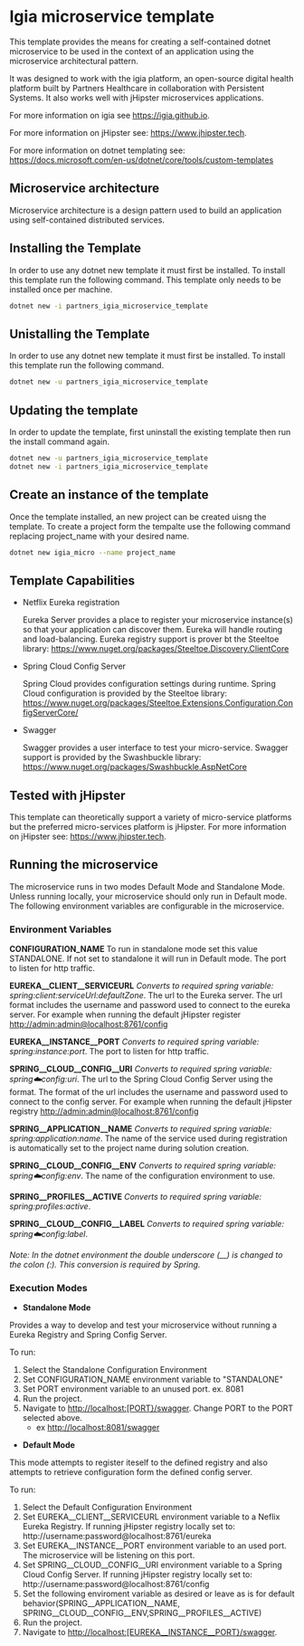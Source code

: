﻿# Igia microservice template

This template provides the means for creating a self-contained dotnet microservice to be used in the context of an application using the microservice architectural pattern.

It was designed to work with the igia platform, an open-source digital health platform built by Partners Healthcare in collaboration with Persistent Systems. It also works well with jHipster microservices applications.

For more information on igia see <https://igia.github.io>.

For more information on jHipster see: <https://www.jhipster.tech>.

For more information on dotnet templating see: <https://docs.microsoft.com/en-us/dotnet/core/tools/custom-templates>

## Microservice architecture

Microservice architecture is a design pattern used to build an application using self-contained distributed services.

## Installing the Template

In order to use any dotnet new template it must first be installed. To install this template run the following command. This template only needs to be installed once per machine.

```bash
dotnet new -i partners_igia_microservice_template
```

## Unistalling the Template

In order to use any dotnet new template it must first be installed. To install this template run the following command.

```bash
dotnet new -u partners_igia_microservice_template
```

## Updating the template

In order to update the template, first uninstall the existing template then run the install command again.

```bash
dotnet new -u partners_igia_microservice_template
dotnet new -i partners_igia_microservice_template
```

## Create an instance of the template

Once the template installed, an new project can be created uisng the template. To create a project form the tempalte use the following command replacing project_name with your desired name.

```bash
dotnet new igia_micro --name project_name
```

## Template Capabilities

- Netflix Eureka registration

    Eureka Server provides a place to register your microservice instance(s) so that your application can discover them. Eureka will handle routing and load-balancing. Eureka registry support is prover bt the Steeltoe library: <https://www.nuget.org/packages/Steeltoe.Discovery.ClientCore>

- Spring Cloud Config Server

    Spring Cloud provides configuration settings during runtime. Spring Cloud configuration is provided by the Steeltoe library: <https://www.nuget.org/packages/Steeltoe.Extensions.Configuration.ConfigServerCore/>

- Swagger

    Swagger provides a user interface to test your micro-service. Swagger support is provided by the Swashbuckle library: <https://www.nuget.org/packages/Swashbuckle.AspNetCore>

## Tested with jHipster

This template can theoretically support a variety of micro-service platforms but the preferred micro-services platform is jHipster. For more information on jHipster see: <https://www.jhipster.tech>.

## Running the microservice

The microservice runs in two modes Default Mode and Standalone Mode. Unless running locally, your microservice should only run in Default mode. The following environment variables are configurable in the microservice.

### Environment Variables

**CONFIGURATION_NAME**
To run in standalone mode set this value STANDALONE. If not set to standalone it will run in Default mode.
The port to listen for http traffic.

**EUREKA__CLIENT__SERVICEURL**
*Converts to required spring variable: spring:client:serviceUrl:defaultZone*.
The url to the Eureka server. The url format includes the username and password used to connect to the eureka server.   For example when running the default jHipster register <http://admin:admin@localhost:8761/config>

**EUREKA__INSTANCE__PORT**
*Converts to required spring variable: spring:instance:port*.
The port to listen for http traffic.

**SPRING__CLOUD__CONFIG__URI**
*Converts to required spring variable: spring:cloud:config:uri*.
The url to the Spring Cloud Config Server using the format. The format of the url includes the username and password used to connect to the config server. For example when running the default jHipster registry <http://admin:admin@localhost:8761/config>

**SPRING__APPLICATION__NAME**
*Converts to required spring variable: spring:application:name*.
The name of the service used during registration is automatically set to the project name during solution creation.

**SPRING__CLOUD__CONFIG__ENV**
*Converts to required spring variable: spring:cloud:config:env*.
The name of the configuration environment to use.

**SPRING__PROFILES__ACTIVE**
*Converts to required spring variable: spring:profiles:active*.



**SPRING__CLOUD__CONFIG__LABEL**
*Converts to required spring variable: spring:cloud:config:label*.


*Note: In the dotnet environment the double underscore (__) is changed to the colon (:). This conversion is required by Spring.*

### Execution Modes

- __**Standalone Mode**__

Provides a way to develop and test your microservice without running a Eureka Registry and Spring Config Server. 

To run:

1. Select the Standalone Configuration Environment
2. Set CONFIGURATION_NAME environment variable to "STANDALONE"
3. Set PORT environment variable to an unused port. ex. 8081
4. Run the project.
5. Navigate to <http://localhost:[PORT}/swagger>. Change PORT to the PORT selected above.
   - ex <http://localhost:8081/swagger>

- __**Default Mode**__

This mode attempts to register iteself to the defined registry and also attempts to retrieve configuration form the defined config server. 

To run:

1. Select the Default Configuration Environment
2. Set EUREKA__CLIENT__SERVICEURL environment variable to a Neflix Eureka Registry. If running jHipster registry locally set to: http://username:password@localhost:8761/eureka
3. Set EUREKA__INSTANCE__PORT environment variable to an used port. The microservice will be listening on this port. 
4. Set SPRING__CLOUD__CONFIG__URI environment variable to a Spring Cloud Config Server. If running jHipster registry locally set to: http://username:password@localhost:8761/config 
5. Set the following enviroment variable as desired or leave as is for default behavior(SPRING__APPLICATION__NAME, SPRING__CLOUD__CONFIG__ENV,SPRING__PROFILES__ACTIVE)
4. Run the project.
5. Navigate to <http://localhost:[EUREKA__INSTANCE__PORT}/swagger>.   


